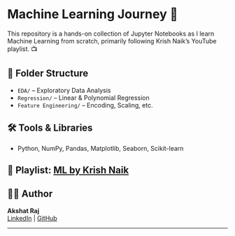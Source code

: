 # Machine Learning Journey 🚀

This repository is a hands-on collection of Jupyter Notebooks as I learn Machine Learning from scratch, primarily following Krish Naik’s YouTube playlist. 📺

## 📂 Folder Structure
- `EDA/` – Exploratory Data Analysis
- `Regression/` – Linear & Polynomial Regression
- `Feature Engineering/` – Encoding, Scaling, etc.

## 🛠️ Tools & Libraries
- Python, NumPy, Pandas, Matplotlib, Seaborn, Scikit-learn

## 📌 Playlist: [ML by Krish Naik](https://youtube.com/playlist?list=PLZoTAELRMXVPBTrWtJkn3wWQxZkmTXGwe)

## 👨‍💻 Author
**Akshat Raj**  
[LinkedIn](https://www.linkedin.com/in/akshat-raj-844335289) | [GitHub](https://github.com/Akshat22020)

---
